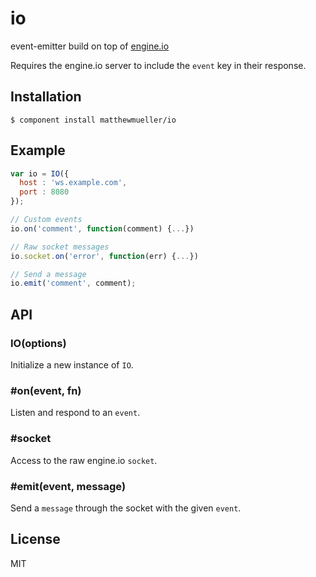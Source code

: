 
# io

  event-emitter build on top of [engine.io](https://github.com/learnboost/engine.io)

  Requires the engine.io server to include the `event` key in their response.

## Installation

    $ component install matthewmueller/io

## Example

```js
var io = IO({
  host : 'ws.example.com',
  port : 8080
});

// Custom events
io.on('comment', function(comment) {...})

// Raw socket messages
io.socket.on('error', function(err) {...})

// Send a message
io.emit('comment', comment);
```

## API

### IO(options)

Initialize a new instance of `IO`.

### #on(event, fn)

Listen and respond to an `event`.

### #socket

Access to the raw engine.io `socket`.

### #emit(event, message)

Send a `message` through the socket with the given `event`.

## License

  MIT
